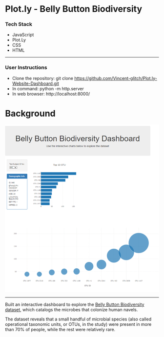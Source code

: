 # Plot.ly - Belly Button Biodiversity

### Tech Stack
* JavaScript
* Plot.Ly
* CSS
* HTML
- - -
### User Instructions
* Clone the repository: git clone https://github.com/Vincent-glitch/Plot.ly-Website-Dashboard.git
*  In command: python -m http.server 
*  In web browser: http://localhost:8000/


# Background
![Bacteria Biodiversity](Images/website-gif.gif)
- - -
Built an interactive dashboard to explore the [Belly Button Biodiversity dataset](http://robdunnlab.com/projects/belly-button-biodiversity/), which catalogs the microbes that colonize human navels.

The dataset reveals that a small handful of microbial species (also called operational taxonomic units, or OTUs, in the study) were present in more than 70% of people, while the rest were relatively rare.
 
